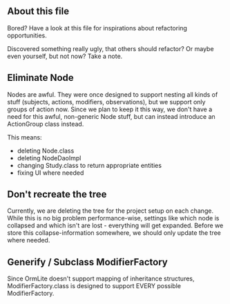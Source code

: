 About this file
---------------
Bored? Have a look at this file for inspirations about refactoring opportunities.

Discovered something really ugly, that others should refactor? Or maybe even yourself, but not now?
Take a note.

Eliminate Node
--------------
Nodes are awful. They were once designed to support nesting all kinds of stuff (subjects, actions, modifiers, observations),
but we support only groups of action now. Since we plan to keep it this way, we don't have a need for this awful,
non-generic Node stuff, but can instead introduce an ActionGroup class instead.

This means:
- deleting Node.class
- deleting NodeDaoImpl
- changing Study.class to return appropriate entities
- fixing UI where needed

Don't recreate the tree
-----------------------
Currently, we are deleting the tree for the project setup on each change. While this is no big problem performance-wise,
settings like which node is collapsed and which isn't are lost - everything will get expanded.
Before we store this collapse-information somewhere, we should only update the tree where needed.

Generify / Subclass ModifierFactory
-----------------------------------
Since OrmLite doesn't support mapping of inheritance structures, ModifierFactory.class is designed to support
EVERY possible ModifierFactory.